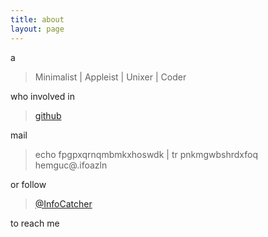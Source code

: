 ```yaml
---
title: about
layout: page
---
```


a

> Minimalist | Appleist | Unixer | Coder

who involved in 

> [github](https://github.com/mlnotes)

mail 

> echo fpgpxqrnqmbmkxhoswdk | tr pnkmgwbshrdxfoq hemguc@.ifoazln

or follow 

> [@InfoCatcher](https://weibo.com/bithigher)

to reach me
